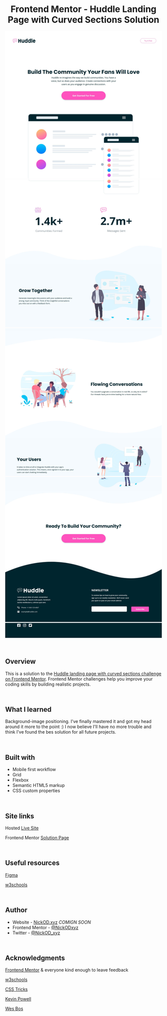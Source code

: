 <h1 align="center">Frontend Mentor - Huddle Landing Page with Curved Sections Solution</h1>

![Screen grab](https://github.com/NickODxyz/FM-huddle-landing-page-with-curved-sections-master/blob/main/Preview.JPG)
![Screen grab](https://github.com/NickODxyz/FM-huddle-landing-page-with-curved-sections-master/blob/main/Preview-ext-1.JPG)
![Screen grab](https://github.com/NickODxyz/FM-huddle-landing-page-with-curved-sections-master/blob/main/Preview-ext-2.JPG)
![Screen grab](https://github.com/NickODxyz/FM-huddle-landing-page-with-curved-sections-master/blob/main/Preview-ext-3.JPG)
![Screen grab](https://github.com/NickODxyz/FM-huddle-landing-page-with-curved-sections-master/blob/main/Preview-ext-4.JPG)

<br>

## Overview

This is a solution to the [Huddle landing page with curved sections challenge on Frontend Mentor](https://www.frontendmentor.io/challenges/huddle-landing-page-with-curved-sections-5ca5ecd01e82137ec91a50f2). Frontend Mentor challenges help you improve your coding skills by building realistic projects. 

<br>

## What I learned

Background-image positioning. I've finally mastered it and got my head around it more to the point :) I now believe I'll have no more trouble and think I've found the bes solution for all future projects.

<br>

## Built with

- Mobile first workflow
- Grid
- Flexbox
- Semantic HTML5 markup
- CSS custom properties

<br>

## Site links

Hosted [Live Site](https://nickodxyz.github.io/FM-huddle-landing-page-with-curved-sections-master/)

Frontend Mentor [Solution Page]()

<br>

## Useful resources

[Figma](https://www.figma.com)

[w3schools](https://www.w3schools.com/)

<br>

## Author

- Website - [NickOD.xyz](http://www.NickOD.xyz) <em>COMIGN SOON</em>
- Frontend Mentor - [@NickODxyz](https://www.frontendmentor.io/profile/NickODxyz)
- Twitter - [@NickOD_xyz](https://twitter.com/NickOD_xyz)

<br>

## Acknowledgments

[Frontend Mentor](https://www.frontendmentor.io/) & everyone kind enough to leave feedback

[w3schools](https://www.w3schools.com/)

[CSS Tricks](https://css-tricks.com/)

[Kevin Powell](https://www.youtube.com/kepowob)

[Wes Bos](https://wesbos.com/)
